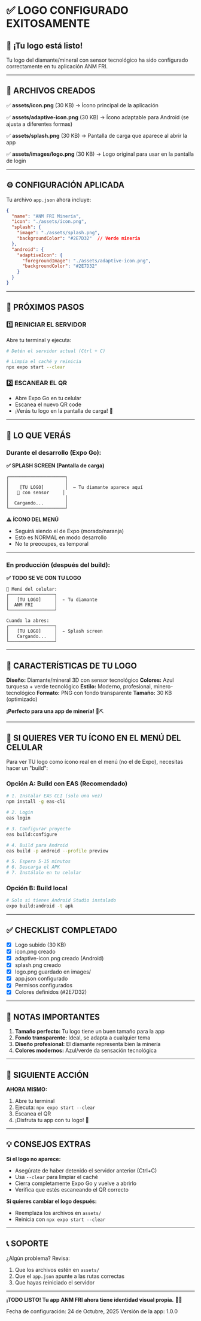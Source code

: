 # ✅ LOGO CONFIGURADO EXITOSAMENTE

## 🎉 ¡Tu logo está listo!

Tu logo del diamante/mineral con sensor tecnológico ha sido configurado correctamente en tu aplicación ANM FRI.

---

## 📁 ARCHIVOS CREADOS

✅ **assets/icon.png** (30 KB)
   → Ícono principal de la aplicación

✅ **assets/adaptive-icon.png** (30 KB)
   → Ícono adaptable para Android (se ajusta a diferentes formas)

✅ **assets/splash.png** (30 KB)
   → Pantalla de carga que aparece al abrir la app

✅ **assets/images/logo.png** (30 KB)
   → Logo original para usar en la pantalla de login

---

## ⚙️ CONFIGURACIÓN APLICADA

Tu archivo `app.json` ahora incluye:

```json
{
  "name": "ANM FRI Minería",
  "icon": "./assets/icon.png",
  "splash": {
    "image": "./assets/splash.png",
    "backgroundColor": "#2E7D32"  // Verde minería
  },
  "android": {
    "adaptiveIcon": {
      "foregroundImage": "./assets/adaptive-icon.png",
      "backgroundColor": "#2E7D32"
    }
  }
}
```

---

## 🚀 PRÓXIMOS PASOS

### 1️⃣ REINICIAR EL SERVIDOR

Abre tu terminal y ejecuta:

```bash
# Detén el servidor actual (Ctrl + C)

# Limpia el caché y reinicia
npx expo start --clear
```

### 2️⃣ ESCANEAR EL QR

- Abre Expo Go en tu celular
- Escanea el nuevo QR code
- ¡Verás tu logo en la pantalla de carga! 🎉

---

## 📱 LO QUE VERÁS

### Durante el desarrollo (Expo Go):

**✅ SPLASH SCREEN (Pantalla de carga)**
```
┌─────────────────────┐
│                     │
│    [TU LOGO]        │  ← Tu diamante aparece aquí
│   💎 con sensor     │
│                     │
│  Cargando...        │
└─────────────────────┘
```

**⚠️ ÍCONO DEL MENÚ**
- Seguirá siendo el de Expo (morado/naranja)
- Esto es NORMAL en modo desarrollo
- No te preocupes, es temporal

---

### En producción (después del build):

**✅ TODO SE VE CON TU LOGO**
```
📱 Menú del celular:
┌─────────────────┐
│   [TU LOGO]     │  ← Tu diamante
│  ANM FRI        │
└─────────────────┘

Cuando la abres:
┌─────────────────┐
│   [TU LOGO]     │  ← Splash screen
│   Cargando...   │
└─────────────────┘
```

---

## 🎨 CARACTERÍSTICAS DE TU LOGO

**Diseño:** Diamante/mineral 3D con sensor tecnológico
**Colores:** Azul turquesa + verde tecnológico
**Estilo:** Moderno, profesional, minero-tecnológico
**Formato:** PNG con fondo transparente
**Tamaño:** 30 KB (optimizado)

**¡Perfecto para una app de minería!** 💎⛏️

---

## 🔧 SI QUIERES VER TU ÍCONO EN EL MENÚ DEL CELULAR

Para ver TU logo como ícono real en el menú (no el de Expo), necesitas hacer un "build":

### Opción A: Build con EAS (Recomendado)

```bash
# 1. Instalar EAS CLI (solo una vez)
npm install -g eas-cli

# 2. Login
eas login

# 3. Configurar proyecto
eas build:configure

# 4. Build para Android
eas build -p android --profile preview

# 5. Espera 5-15 minutos
# 6. Descarga el APK
# 7. Instálalo en tu celular
```

### Opción B: Build local

```bash
# Solo si tienes Android Studio instalado
expo build:android -t apk
```

---

## ✅ CHECKLIST COMPLETADO

- [x] Logo subido (30 KB)
- [x] icon.png creado
- [x] adaptive-icon.png creado (Android)
- [x] splash.png creado
- [x] logo.png guardado en images/
- [x] app.json configurado
- [x] Permisos configurados
- [x] Colores definidos (#2E7D32)

---

## 📝 NOTAS IMPORTANTES

1. **Tamaño perfecto:** Tu logo tiene un buen tamaño para la app
2. **Fondo transparente:** Ideal, se adapta a cualquier tema
3. **Diseño profesional:** El diamante representa bien la minería
4. **Colores modernos:** Azul/verde da sensación tecnológica

---

## 🎯 SIGUIENTE ACCIÓN

**AHORA MISMO:**

1. Abre tu terminal
2. Ejecuta: `npx expo start --clear`
3. Escanea el QR
4. ¡Disfruta tu app con tu logo! 🎉

---

## 💡 CONSEJOS EXTRAS

**Si el logo no aparece:**
- Asegúrate de haber detenido el servidor anterior (Ctrl+C)
- Usa `--clear` para limpiar el caché
- Cierra completamente Expo Go y vuelve a abrirlo
- Verifica que estés escaneando el QR correcto

**Si quieres cambiar el logo después:**
- Reemplaza los archivos en `assets/`
- Reinicia con `npx expo start --clear`

---

## 📞 SOPORTE

¿Algún problema? Revisa:
1. Que los archivos estén en `assets/`
2. Que el `app.json` apunte a las rutas correctas
3. Que hayas reiniciado el servidor

---

**¡TODO LISTO! Tu app ANM FRI ahora tiene identidad visual propia.** 🚀💎

Fecha de configuración: 24 de Octubre, 2025
Versión de la app: 1.0.0

